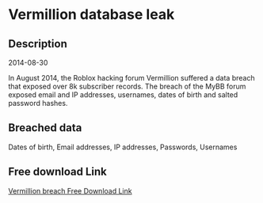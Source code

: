 # Vermillion database leak

## Description

2014-08-30

In August 2014, the Roblox hacking forum Vermillion suffered a data breach that exposed over 8k subscriber records. The breach of the MyBB forum exposed email and IP addresses, usernames, dates of birth and salted password hashes.

## Breached data

Dates of birth, Email addresses, IP addresses, Passwords, Usernames

## Free download Link

[Vermillion breach Free Download Link](https://tinyurl.com/2b2k277t)